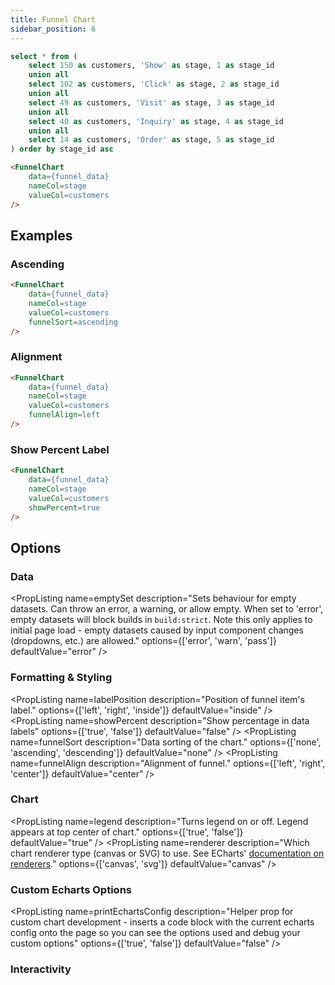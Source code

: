 ```yaml
---
title: Funnel Chart
sidebar_position: 6
---
```


```sql funnel_data
select * from (
    select 150 as customers, 'Show' as stage, 1 as stage_id
    union all
    select 102 as customers, 'Click' as stage, 2 as stage_id
    union all
    select 49 as customers, 'Visit' as stage, 3 as stage_id
    union all
    select 40 as customers, 'Inquiry' as stage, 4 as stage_id
    union all
    select 14 as customers, 'Order' as stage, 5 as stage_id
) order by stage_id asc
```

<DocTab>
    <div slot='preview'>
        <FunnelChart 
            data={funnel_data} 
            nameCol=stage
            valueCol=customers
        />
    </div>

```markdown
<FunnelChart 
    data={funnel_data} 
    nameCol=stage
    valueCol=customers
/>
```
</DocTab>

## Examples

### Ascending

<DocTab>
    <div slot='preview'>
        <FunnelChart 
            data={funnel_data} 
            nameCol=stage
            valueCol=customers
            funnelSort=ascending
        />
    </div>

```markdown
<FunnelChart 
    data={funnel_data} 
    nameCol=stage
    valueCol=customers
    funnelSort=ascending
/>
```
</DocTab>

### Alignment

<DocTab>
    <div slot='preview'>
        <FunnelChart 
            data={funnel_data} 
            nameCol=stage
            valueCol=customers
            funnelAlign=left
        />
    </div>

```markdown
<FunnelChart 
    data={funnel_data} 
    nameCol=stage
    valueCol=customers
    funnelAlign=left
/>
```
</DocTab>

### Show Percent Label

<DocTab>
    <div slot='preview'>
        <FunnelChart 
            data={funnel_data} 
            nameCol=stage
            valueCol=customers
            showPercent=true
        />
    </div>

```markdown
<FunnelChart 
    data={funnel_data} 
    nameCol=stage
    valueCol=customers
    showPercent=true
/>
```
</DocTab>

## Options

### Data

<PropListing
    name=data
    description="Query name, wrapped in curly braces"
    required=true
    options="query name"
/>
<PropListing
    name=nameCol
    description="Column to use for the name of the chart"
    required=true
    options="column name"
/>
<PropListing
    name=valueCol
    description="Column to use for the value of the chart"
    required=true
    options="column name"
/>
<PropListing
    name=emptySet
    description="Sets behaviour for empty datasets. Can throw an error, a warning, or allow empty. When set to 'error', empty datasets will block builds in `build:strict`. Note this only applies to initial page load - empty datasets caused by input component changes (dropdowns, etc.) are allowed."
    options={['error', 'warn', 'pass']}
    defaultValue="error"
/>
<PropListing
    name=emptyMessage
    description="Text to display when an empty dataset is received - only applies when `emptySet` is 'warn' or 'pass', or when the empty dataset is a result of an input component change (dropdowns, etc.)."
    options="string"
    defaultValue="No records"
/>

### Formatting & Styling

<PropListing
    name=valueFmt
    description="Format to use for `valueCol` (<a class=markdown href='/core-concepts/formatting'>see available formats<a/>)"
    options="Excel-style format | built-in format | custom format"
/>
<PropListing
    name=outlineColor
    description="Border color. Only accepts a single color."
    options="CSS name | hexademical | RGB | HSL"
    defaultValue="transparent"
/>
<PropListing
    name=outlineWidth
    description="Border Width. It should be a natural number."
    options="number"
    defaultValue="1"
/>
<PropListing
    name=labelPosition
    description="Position of funnel item's label."
    options={['left', 'right', 'inside']}
    defaultValue="inside"
/>
<PropListing
    name=showPercent
    description="Show percentage in data labels"
    options={['true', 'false']}
    defaultValue="false"
/>
<PropListing
    name=funnelSort
    description="Data sorting of the chart."
    options={['none', 'ascending', 'descending']}
    defaultValue="none"
/>
<PropListing
    name=funnelAlign
    description="Alignment of funnel."
    options={['left', 'right', 'center']}
    defaultValue="center"
/>
<PropListing
    name=colorPalette
    description="Array of custom colours to use for the chart. E.g., <code class=markdown>{`{['#cf0d06','#eb5752','#e88a87']}`}</code>"
    options="array of color strings (CSS name | hexademical | RGB | HSL)"
    defaultValue="built-in color palette"
/>

### Chart

<PropListing
    name=title
    description="Chart title. Appears at top left of chart."
    options="string"
/>
<PropListing
    name=subtitle
    description="Chart subtitle. Appears just under title."
    options="string"
/>
<PropListing
    name=legend
    description="Turns legend on or off. Legend appears at top center of chart."
    options={['true', 'false']}
    defaultValue="true"
/>
<PropListing
    name=renderer
    description="Which chart renderer type (canvas or SVG) to use. See ECharts' <a href='https://echarts.apache.org/handbook/en/best-practices/canvas-vs-svg/' class=markdown>documentation on renderers</a>."
    options={['canvas', 'svg']}
    defaultValue="canvas"
/>

### Custom Echarts Options

<PropListing
    name=echartsOptions
    description="Custom Echarts options to override the default options. See <a href='/components/echarts-options/' class=markdown>reference page</a> for available options."
    options="{`{{exampleOption:'exampleValue'}}`}"
/>
<PropListing
    name=seriesOptions
    description="Custom Echarts options to override the default options for all series in the chart. This loops through the series to apply the settings rather than having to specify every series manually using `echartsOptions` See <a href='/components/echarts-options/' class=markdown>reference page</a> for available options."
    options="{`{{exampleSeriesOption:'exampleValue'}}`}"
/>
<PropListing
    name=printEchartsConfig
    description="Helper prop for custom chart development - inserts a code block with the current echarts config onto the page so you can see the options used and debug your custom options"
    options={['true', 'false']}
    defaultValue="false"
/>


### Interactivity

<PropListing
    name=connectGroup
    description="Group name to connect this chart to other charts for synchronized tooltip hovering. Charts with the same `connectGroup` name will become connected"
/>
